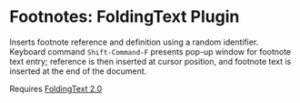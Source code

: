 # Footnotes: FoldingText Plugin

Inserts footnote reference and definition using a random identifier. Keyboard command `Shift-Command-F` presents pop-up window for footnote text entry; reference is then inserted at cursor position, and footnote text is inserted at the end of the document.

Requires [FoldingText 2.0](http://support.foldingtext.com/discussions/development-versions)
